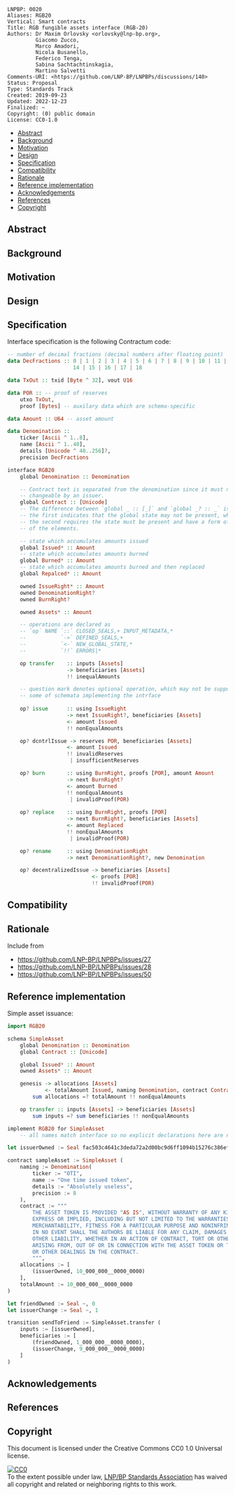 ```
LNPBP: 0020
Aliases: RGB20
Vertical: Smart contracts
Title: RGB fungible assets interface (RGB-20)
Authors: Dr Maxim Orlovsky <orlovsky@lnp-bp.org>,
         Giacomo Zucco,
         Marco Amadori,
         Nicola Busanello,
         Federico Tenga,
         Sabina Sachtachtinskagia,
         Martino Salvetti
Comments-URI: <https://github.com/LNP-BP/LNPBPs/discussions/140>
Status: Proposal
Type: Standards Track
Created: 2019-09-23
Updated: 2022-12-23
Finalized: ~
Copyright: (0) public domain
License: CC0-1.0
```

- [Abstract](#abstract)
- [Background](#background)
- [Motivation](#motivation)
- [Design](#design)
- [Specification](#specification)
- [Compatibility](#compatibility)
- [Rationale](#rationale)
- [Reference implementation](#reference-implementation)
- [Acknowledgements](#acknowledgements)
- [References](#references)
- [Copyright](#copyright)


## Abstract


## Background


## Motivation


## Design



## Specification

Interface specification is the following Contractum code:

```haskell
-- number of decimal fractions (decimal numbers after floating point)
data DecFractions :: 0 | 1 | 2 | 3 | 4 | 5 | 6 | 7 | 8 | 9 | 10 | 11 | 12 | 13 |
                     14 | 15 | 16 | 17 | 18

data TxOut :: txid [Byte ^ 32], vout U16

data POR :: -- proof of reserves
    utxo TxOut,
    proof [Bytes] -- auxilary data which are schema-specific

data Amount :: U64 -- asset amount

data Denomination :: 
    ticker [Ascii ^ 1..8],
    name [Ascii ^ 1..40],
    details [Unicode ^ 40..256]?,
    precision DecFractions

interface RGB20
    global Denomination :: Denomination

    -- Contract text is separated from the denomination since it must not be
    -- changeable by an issuer.
    global Contract :: [Unicode]
    -- The difference between `global _ :: [_]` and `global _? :: _` is that
    -- the first indicates that the global state may not be present, while
    -- the second requires the state must be present and have a form of array
    -- of the elements.

    -- state which accumulates amounts issued
    global Issued* :: Amount
    -- state which accumulates amounts burned
    global Burned* :: Amount
    -- state which accumulates amounts burned and then replaced
    global Repalced* :: Amount

    owned IssueRight* :: Amount
    owned DenominationRight?
    owned BurnRight?

    owned Assets* :: Amount

    -- operations are declared as
    -- `op` NAME `::` CLOSED_SEALS,+ INPUT_METADATA,*
    --           `->` DEFINED_SEALS,+
    --           `<-` NEW_GLOBAL_STATE,*
    --           `!!` ERRORS|*

    op transfer    :: inputs [Assets] 
                   -> beneficiaries [Assets]
                   !! inequalAmounts

    -- question mark denotes optional operation, which may not be supported by 
    -- some of schemata implementing the intrface
    
    op? issue      :: using IssueRight
                   -> next IssueRight?, beneficiaries [Assets]
                   <- amount Issued
                   !! nonEqualAmounts

    op? dcntrlIssue -> reserves POR, beneficiaries [Assets]
                   <- amount Issued
                   !! invalidReserves
                    | insufficientReserves

    op? burn       :: using BurnRight, proofs [POR], amount Amount
                   -> next BurnRight?
                   <- amount Burned
                   !! nonEqualAmounts
                    | invalidProof(POR)
    
    op? replace    :: using BurnRight, proofs [POR]
                   -> next BurnRight?, beneficiaries [Assets]
                   <- amount Replaced
                   !! nonEqualAmounts
                    | invalidProof(POR)

    op? rename     :: using DenominationRight
                   -> next DenominationRight?, new Denomination

    op? decentralizedIssue -> beneficiaries [Assets]
                           <- proofs [POR]
                           !! invalidProof(POR)
```

## Compatibility


## Rationale

Include from
- https://github.com/LNP-BP/LNPBPs/issues/27
- https://github.com/LNP-BP/LNPBPs/issues/28
- https://github.com/LNP-BP/LNPBPs/issues/50

## Reference implementation

Simple asset issuance:

```Haskell
import RGB20

schema SimpleAsset
    global Denomination :: Denomination
    global Contract :: [Unicode]

    global Issued* :: Amount
    owned Assets* :: Amount

    genesis -> allocations [Assets]
            <- totalAmount Issued, naming Denomination, contract Contract
        sum allocations =? totalAmount !! nonEqualAmounts

    op transfer :: inputs [Assets] -> beneficiaries [Assets]
        sum inputs =? sum beneficiaries !! nonEqualAmounts

implement RGB20 for SimpleAsset
    -- all names match interface so no explicit declarations here are needed

let issuerOwned := Seal fac503c4641c3deda72a2d00bc9d6ff1094b15276c386efea403746a91436772, 1

contract sampleAsset := SimpleAsset (
    naming := Denomination(
        ticker := "OTI",
        name := "One time issued token",
        details := "Absolutely useless",
        precision := 8
    ),
    contract := """
        THE ASSET TOKEN IS PROVIDED "AS IS", WITHOUT WARRANTY OF ANY KIND,
        EXPRESS OR IMPLIED, INCLUDING BUT NOT LIMITED TO THE WARRANTIES OF
        MERCHANTABILITY, FITNESS FOR A PARTICULAR PURPOSE AND NONINFRINGEMENT.
        IN NO EVENT SHALL THE AUTHORS BE LIABLE FOR ANY CLAIM, DAMAGES OR
        OTHER LIABILITY, WHETHER IN AN ACTION OF CONTRACT, TORT OR OTHERWISE,
        ARISING FROM, OUT OF OR IN CONNECTION WITH THE ASSET TOKEN OR THE USE
        OR OTHER DEALINGS IN THE CONTRACT.
        """,
    allocations := [
        (issuerOwned, 10_000_000__0000_0000)
    ],
    totalAmount := 10_000_000__0000_0000
)

let friendOwned := Seal ~, 0
let issuerChange := Seal ~, 1

transition sendToFriend := SimpleAsset.transfer (
    inputs := [issuerOwned],
    beneficiaries := [
        (friendOwned, 1_000_000__0000_0000),
        (issuerChange, 9_000_000__0000_0000)
    ]
)
```


## Acknowledgements


## References


## Copyright

This document is licensed under the Creative Commons CC0 1.0 Universal license.

<p xmlns:dct="http://purl.org/dc/terms/">
  <a rel="license"
     href="http://creativecommons.org/publicdomain/zero/1.0/">
    <img src="http://i.creativecommons.org/p/zero/1.0/88x31.png" style="border-style:none;" alt="CC0" />
  </a>
  <br />
  To the extent possible under law,
  <a rel="dct:publisher" href="https://lnp-bp.org">
    <span property="dcl:title">LNP/BP Standards Association</span></a>
  has waived all copyright and related or neighboring rights to this work.
</p>
